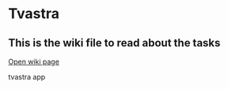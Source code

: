 # Tvastra

## This is the wiki file to read about the tasks

<a href="https://workspace.konfinity.com/swapnil/tvastra-wiki/-/wikis/01-Task01" target="_blank">Open wiki page</a>

tvastra app